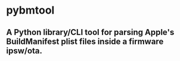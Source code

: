 # pybmtool 
## A Python library/CLI tool for parsing Apple's BuildManifest plist files inside a firmware ipsw/ota.